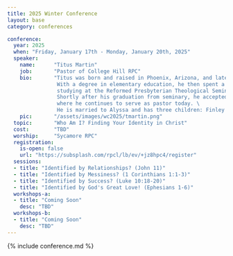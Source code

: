 ```yaml
---
title: 2025 Winter Conference
layout: base
category: conferences

conference:
  year: 2025
  when: "Friday, January 17th - Monday, January 20th, 2025"
  speaker:
    name:      "Titus Martin"
    job:       "Pastor of College Hill RPC"
    bio:       "Titus was born and raised in Phoenix, Arizona, and later attended Geneva College in western Pennsylvania. \
                With a degree in elementary education, he then spent a year teaching in the public schools of West Philadelphia before \
                studying at the Reformed Presbyterian Theological Seminary in Pittsburgh. \
                Shortly after his graduation from seminary, he accepted a call to College Hill Reformed Presbyterian Church in Beaver Falls, \
                where he continues to serve as pastor today. \
                He is married to Alyssa and has three children: Finley (8), Knox (6), and Piper (3)."
    pic:       "/assets/images/wc2025/tmartin.png"
  topic:       "Who Am I? Finding Your Identity in Christ" 
  cost:        "TBD"
  worship:     "Sycamore RPC"
  registration:
    is-open: false
    url: "https://subsplash.com/rpcl/lb/ev/+jz8hpc4/register"
  sessions:
  - title: "Identified by Relationships? (John 11)"
  - title: "Identified by Messiness? (1 Corinthians 1:1-3)"
  - title: "Identified by Success? (Luke 10:18-20)"
  - title: "Identified by God's Great Love! (Ephesians 1-6)"
  workshops-a:
  - title: "Coming Soon"  
    desc: "TBD"  
  workshops-b:
  - title: "Coming Soon"  
    desc: "TBD"  
---
```

{% include conference.md %}
